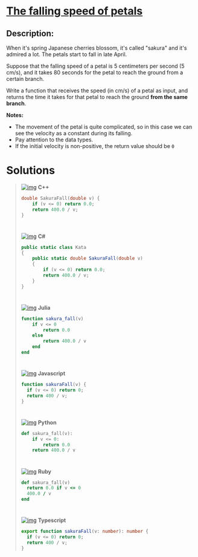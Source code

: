 # [**The falling speed of petals**](https://www.codewars.com/kata/5a0be7ea8ba914fc9c00006b)

## **Description:**
When it's spring Japanese cherries blossom, it's called "sakura" and it's admired a lot. The petals start to fall in late April.

Suppose that the falling speed of a petal is 5 centimeters per second (5 cm/s), and it takes 80 seconds for the petal to reach the ground from a certain branch.

Write a function that receives the speed (in cm/s) of a petal as input, and returns the time it takes for that petal to reach the ground **from the same branch**.

**Notes:**
- The movement of the petal is quite complicated, so in this case we can see the velocity as a constant during its falling.
- Pay attention to the data types.
- If the initial velocity is non-positive, the return value should be `0`

# **Solutions**

>
> [![img](https://cdn.iconscout.com/icon/free/png-512/free-c-icon-svg-png-download-226082.png?f=webp&w=24)](https://www.codewars.com/kata/5a0be7ea8ba914fc9c00006b/train/cpp) **C++**  
> ```cpp
> double SakuraFall(double v) {
>     if (v <= 0) return 0.0;
>     return 400.0 / v;
> }
> ```
> #
> [![img](https://cdn.iconscout.com/icon/free/png-512/free-csharp-icon-svg-png-download-1175241.png?f=webp&w=24)](https://www.codewars.com/kata/5a0be7ea8ba914fc9c00006b/train/csharp) **C#**
> ```cs
> public static class Kata
> {
>     public static double SakuraFall(double v)
>     {
>         if (v <= 0) return 0.0;
>         return 400.0 / v;
>     }
> }
> ```
> #
> [![img](https://cdn.iconscout.com/icon/free/png-512/free-julia-logo-icon-svg-png-download-2284963.png?f=webp&w=24)](https://www.codewars.com/kata/5a0be7ea8ba914fc9c00006b/train/julia) **Julia**
> ```jl
> function sakura_fall(v)
>     if v <= 0
>         return 0.0
>     else
>         return 400.0 / v
>     end
> end
> ```
> #
> [![img](https://cdn.iconscout.com/icon/free/png-512/free-javascript-icon-svg-png-download-225993.png?f=webp&w=24)](https://www.codewars.com/kata/5a0be7ea8ba914fc9c00006b/train/javascript) **Javascript**
> ```js
> function sakuraFall(v) {
>   if (v <= 0) return 0;
>   return 400 / v;
> }
> ```
> #
> [![img](https://cdn.iconscout.com/icon/free/png-512/free-python-icon-svg-png-download-226051.png?f=webp&w=24)](https://www.codewars.com/kata/54bebed0d5b56c5b2600027f/train/python) **Python**
> ```py
> def sakura_fall(v):
>     if v <= 0:
>         return 0.0
>     return 400.0 / v
> ```
> #
> [![img](https://cdn.iconscout.com/icon/free/png-512/free-ruby-icon-svg-png-download-1175101.png?f=webp&w=24)](https://www.codewars.com/kata/54bebed0d5b56c5b2600027f/train/ruby) **Ruby**
> ```rb
> def sakura_fall(v)
>   return 0.0 if v <= 0
>   400.0 / v
> end
> ```
> #
> [![img](https://cdn.iconscout.com/icon/free/png-512/free-typescript-icon-svg-png-download-2945272.png?f=webp&w=16)](https://www.codewars.com/kata/54bebed0d5b56c5b2600027f/train/typescript) **Typescript**
> ```ts
> export function sakuraFall(v: number): number {
>   if (v <= 0) return 0;
>   return 400 / v;
> }
> ```
> #
>